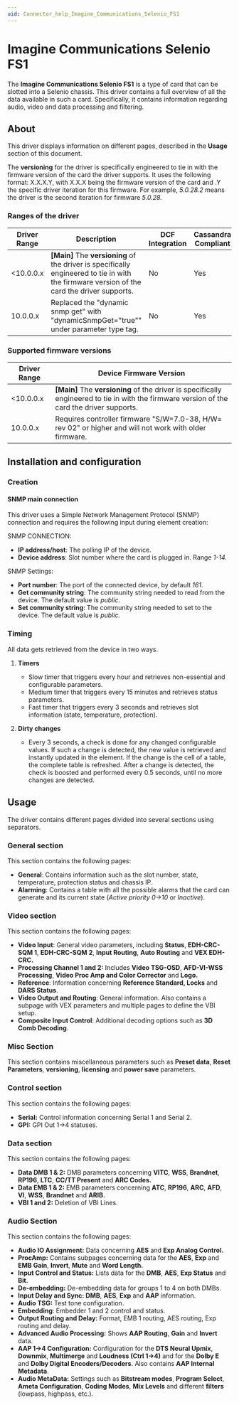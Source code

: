 ```yaml
---
uid: Connector_help_Imagine_Communications_Selenio_FS1
---
```


# Imagine Communications Selenio FS1

The **Imagine Communications Selenio FS1** is a type of card that can be slotted into a Selenio chassis. This driver contains a full overview of all the data available in such a card. Specifically, it contains information regarding audio, video and data processing and filtering.

## About

This driver displays information on different pages, described in the **Usage** section of this document.

The **versioning** for the driver is specifically engineered to tie in with the firmware version of the card the driver supports. It uses the following format: X.X.X.Y, with X.X.X being the firmware version of the card and .Y the specific driver iteration for this firmware. For example, *5.0.28.2* means the driver is the second iteration for firmware *5.0.28.*

### Ranges of the driver

| **Driver Range** | **Description**                                                                                                                               | **DCF Integration** | **Cassandra Compliant** |
|------------------|-----------------------------------------------------------------------------------------------------------------------------------------------|---------------------|-------------------------|
| \<10.0.0.x       | **\[Main\]** The **versioning** of the driver is specifically engineered to tie in with the firmware version of the card the driver supports. | No                  | Yes                     |
| 10.0.0.x         | Replaced the "dynamic snmp get" with "dynamicSnmpGet="true"" under parameter type tag.                                                        | No                  | Yes                     |

### Supported firmware versions

| **Driver Range** | **Device Firmware Version**                                                                                                                   |
|------------------|-----------------------------------------------------------------------------------------------------------------------------------------------|
| \<10.0.0.x       | **\[Main\]** The **versioning** of the driver is specifically engineered to tie in with the firmware version of the card the driver supports. |
| 10.0.0.x         | Requires controller firmware "S/W=7.0-38, H/W= rev 02" or higher and will not work with older firmware.                                       |

## Installation and configuration

### Creation

#### SNMP main connection

This driver uses a Simple Network Management Protocol (SNMP) connection and requires the following input during element creation:

SNMP CONNECTION:

- **IP address/host**: The polling IP of the device.
- **Device address**: Slot number where the card is plugged in. Range *1-14.*

SNMP Settings:

- **Port number**: The port of the connected device, by default *161*.
- **Get community string**: The community string needed to read from the device. The default value is *public*.
- **Set community string**: The community string needed to set to the device. The default value is *public.*

### Timing

All data gets retrieved from the device in two ways.

1. **Timers**

   - Slow timer that triggers every hour and retrieves non-essential and configurable parameters.
   - Medium timer that triggers every 15 minutes and retrieves status parameters.
   - Fast timer that triggers every 3 seconds and retrieves slot information (state, temperature, protection).

1. **Dirty changes**

   - Every 3 seconds, a check is done for any changed configurable values. If such a change is detected, the new value is retrieved and instantly updated in the element. If the change is the cell of a table, the complete table is refreshed. After a change is detected, the check is boosted and performed every 0.5 seconds, until no more changes are detected.

## Usage

The driver contains different pages divided into several sections using separators.

### General section

This section contains the following pages:

- **General**: Contains information such as the slot number, state, temperature, protection status and chassis IP.
- **Alarming**: Contains a table with all the possible alarms that the card can generate and its current state (*Active priority 0-\>10* or *Inactive*).

### Video section

This section contains the following pages:

- **Video Input**: General video parameters, including **Status**, **EDH-CRC-SQM 1**, **EDH-CRC-SQM 2**, **Input Routing**, **Auto Routing** and **VEX EDH-CRC.**
- **Processing Channel 1 and 2:** Includes **Video TSG-OSD**, **AFD-VI-WSS Processing**, **Video Proc Amp and Color Corrector** and **Logo.**
- **Reference**: Information concerning **Reference Standard, Locks** and **DARS Status**.
- **Video Output and Routing**: General information. Also contains a subpage with VEX parameters and multiple pages to define the VBI setup.
- **Composite Input Control**: Additional decoding options such as **3D Comb Decoding**.

### Misc Section

This section contains miscellaneous parameters such as **Preset data**, **Reset Parameters**, **versioning**, **licensing** and **power save** parameters.

### Control section

This section contains the following pages:

- **Serial:** Control information concerning Serial 1 and Serial 2.
- **GPI:** GPI Out 1-\>4 statuses.

### Data section

This section contains the following pages:

- **Data DMB 1 & 2:** DMB parameters concerning **VITC**, **WSS**, **Brandnet**, **RP196**, **LTC**, **CC/TT Present** and **ARC Codes.**
- **Data EMB 1 & 2:** EMB parameters concerning **ATC**, **RP196**, **ARC**, **AFD**, **VI**, **WSS**, **Brandnet** and **ARIB.**
- **VBI 1 and 2:** Deletion of VBI Lines.

### Audio Section

This section contains the following pages:

- **Audio IO Assignment:** Data concerning **AES** and **Exp Analog Control.**
- **ProcAmp:** Contains subpages concerning data for the **AES**, **Exp** and **EMB Gain**, **Invert**, **Mute** and **Word Length.**
- **Input Control and Status:** Lists data for the **DMB**, **AES**, **Exp Status** and **Bit.**
- **De-embedding:** De-embedding data for groups 1 to 4 on both DMBs.
- **Input Delay and Sync: DMB**, **AES**, **Exp** and **AAP** information.
- **Audio TSG:** Test tone configuration.
- **Embedding**: Embedder 1 and 2 control and status.
- **Output Routing and Delay:** Format, EMB 1 routing, AES routing, Exp routing and delay.
- **Advanced Audio Processing:** Shows **AAP Routing**, **Gain** and **Invert** data.
- **AAP 1-\>4 Configuration:** Configuration for the **DTS Neural Upmix**, **Downmix**, **Multimerge** and **Loudness (Ctrl 1-\>4)** and for the **Dolby E** and **Dolby Digital Encoders/Decoders**. Also contains **AAP Internal Metadata**.
- **Audio MetaData:** Settings such as **Bitstream modes**, **Program Select**, **Ameta Configuration**, **Coding Modes**, **Mix Levels** and different **filters** (lowpass, highpass, etc.).
